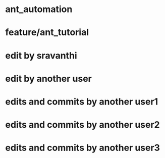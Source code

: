 # ant_automation
# feature/ant_tutorial
# edit by sravanthi
# edit by another user
# edits and commits by another user1
# edits and commits by another user2
# edits and commits by another user3
